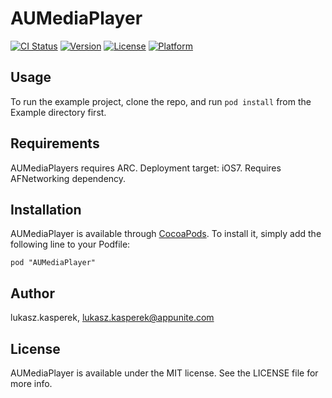 # AUMediaPlayer

[![CI Status](http://img.shields.io/travis/lukasz.kasperek/AUMediaPlayer.svg?style=flat)](https://travis-ci.org/lukasz.kasperek/AUMediaPlayer)
[![Version](https://img.shields.io/cocoapods/v/AUMediaPlayer.svg?style=flat)](http://cocoadocs.org/docsets/AUMediaPlayer)
[![License](https://img.shields.io/cocoapods/l/AUMediaPlayer.svg?style=flat)](http://cocoadocs.org/docsets/AUMediaPlayer)
[![Platform](https://img.shields.io/cocoapods/p/AUMediaPlayer.svg?style=flat)](http://cocoadocs.org/docsets/AUMediaPlayer)

## Usage

To run the example project, clone the repo, and run `pod install` from the Example directory first.

## Requirements

AUMediaPlayers requires ARC.
Deployment target: iOS7.
Requires AFNetworking dependency.

## Installation

AUMediaPlayer is available through [CocoaPods](http://cocoapods.org). To install
it, simply add the following line to your Podfile:

    pod "AUMediaPlayer"

## Author

lukasz.kasperek, lukasz.kasperek@appunite.com

## License

AUMediaPlayer is available under the MIT license. See the LICENSE file for more info.

